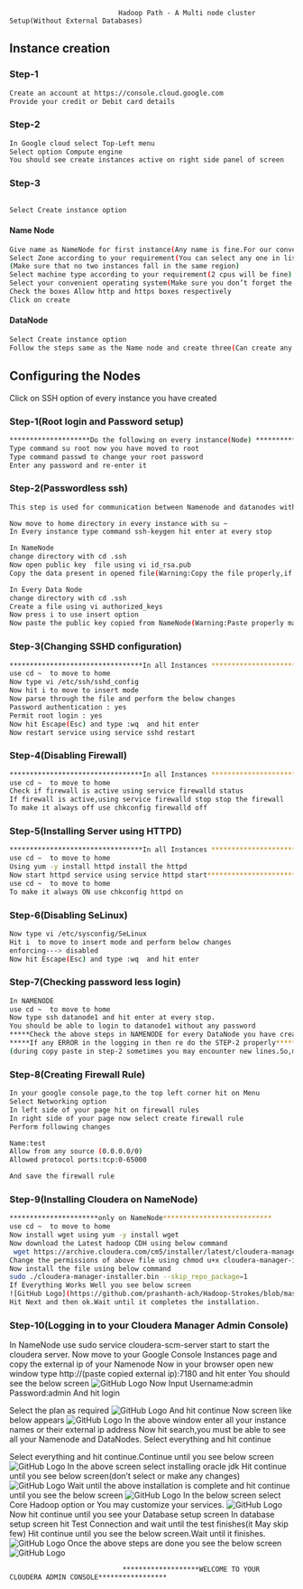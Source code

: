                                Hadoop Path - A Multi node cluster Setup(Without External Databases)


## Instance creation

### Step-1

```sh
Create an account at https://console.cloud.google.com
Provide your credit or Debit card details
```

### Step-2

```sh
In Google cloud select Top-Left menu 
Select option Compute engine
You should see create instances active on right side panel of screen
```
### Step-3

```sh

Select Create instance option
```

#### Name Node

```sh
Give name as NameNode for first instance(Any name is fine.For our convenience)
Select Zone according to your requirement(You can select any one in list.)
(Make sure that no two instances fall in the same region)
Select machine type according to your requirement(2 cpus will be fine)
Select your convenient operating system(Make sure you don’t forget the selected operating system and its version)
Check the boxes Allow http and https boxes respectively
Click on create 
```
#### DataNode
```sh
Select Create instance option
Follow the steps same as the Name node and create three(Can create any number ) instances with different names as datanode1,danode2,datanode3(again any name is fine.For convenience) respectively.
```

## Configuring the Nodes

Click on SSH option of every instance you have created

### Step-1(Root login and Password setup)

```sh
********************Do the following on every instance(Node) *******************************
Type command su root now you have moved to root
Type command passwd to change your root password
Enter any password and re-enter it
```

### Step-2(Passwordless ssh)

```sh
This step is used for communication between Namenode and datanodes without any authorization.For which we generate the public key in Namenode and copy the same as authorized_keys in  our data nodes.

Now move to home directory in every instance with su ~ 
In Every instance type command ssh-keygen hit enter at every stop

In NameNode
change directory with cd .ssh
Now open public key  file using vi id_rsa.pub
Copy the data present in opened file(Warning:Copy the file properly,if not you will face errors)

In Every Data Node
change directory with cd .ssh
Create a file using vi authorized_keys
Now press i to use insert option
Now paste the public key copied from NameNode(Warning:Paste properly make sure it is same as the id_rsa.pub of NameNode)
```

### Step-3(Changing SSHD configuration)

```sh
*********************************In all Instances *********************************************
use cd ~  to move to home 
Now type vi /etc/ssh/sshd_config
Now hit i to move to insert mode
Now parse through the file and perform the below changes
Password authentication : yes
Permit root login : yes
Now hit Escape(Esc) and type :wq  and hit enter 
Now restart service using service sshd restart
```

### Step-4(Disabling Firewall)

```sh
*********************************In all Instances *********************************************
use cd ~  to move to home 
Check if firewall is active using service firewalld status
If firewall is active,using service firewalld stop stop the firewall
To make it always off use chkconfig firewalld off
```

### Step-5(Installing Server using HTTPD)

```sh
*********************************In all Instances *********************************************
use cd ~  to move to home 
Using yum -y install httpd install the httpd
Now start httpd service using service httpd start*********************************In all Instances *********************************************
use cd ~  to move to home 
To make it always ON use chkconfig httpd on
```

### Step-6(Disabling SeLinux)

```sh
Now type vi /etc/sysconfig/SeLinux 
Hit i  to move to insert mode and perform below changes
enforcing---> disabled
Now hit Escape(Esc) and type :wq  and hit enter 
```

### Step-7(Checking password less login)

```sh
In NAMENODE
use cd ~  to move to home 
Now type ssh datanode1 and hit enter at every stop.
You should be able to login to datanode1 without any password
*****Check the above steps in NAMENODE for every DataNode you have created******
*****If any ERROR in the logging in then re do the STEP-2 properly********
(during copy paste in step-2 sometimes you may encounter new lines.So,make sure they are same)
```

### Step-8(Creating Firewall Rule)

```sh
In your google console page,to the top left corner hit on Menu  
Select Networking option
In left side of your page hit on firewall rules
In right side of your page now select create firewall rule
Perform following changes

Name:test
Allow from any source (0.0.0.0/0)
Allowed protocol ports:tcp:0-65000

And save the firewall rule
```

### Step-9(Installing Cloudera on NameNode)

```sh
**********************only on NameNode***************************
use cd ~  to move to home 
Now install wget using yum -y install wget
Now download the Latest hadoop CDH using below command
 wget https://archive.cloudera.com/cm5/installer/latest/cloudera-manager-installer.bin
Change the permissions of above file using chmod u+x cloudera-manager-installer.bin
Now install the file using below command
sudo ./cloudera-manager-installer.bin --skip_repo_package=1
If Everything Works Well you see below screen
![GitHub Logo](https://github.com/prashanth-ach/Hadoop-Strokes/blob/master/Path-A-Installation/imgs/1.png)
Hit Next and then ok.Wait until it completes the installation.
```

### Step-10(Logging in to your Cloudera Manager Admin Console)

In NameNode use sudo service cloudera-scm-server start to start the cloudera server.
Now move to your Google Console Instances page and copy the external ip of your Namenode
Now in your browser open new window type http://(paste copied external ip):7180 and hit enter
You should see the below screen
![GitHub Logo](https://github.com/prashanth-ach/Hadoop-Strokes/blob/master/Path-A-Installation/imgs/2.jpg)
Now Input 
Username:admin
Password:admin
And hit login

Select the plan as required
![GitHub Logo](https://github.com/prashanth-ach/Hadoop-Strokes/blob/master/Path-A-Installation/imgs/3.png)
And hit continue
Now screen like below appears
![GitHub Logo](https://github.com/prashanth-ach/Hadoop-Strokes/blob/master/Path-A-Installation/imgs/4.jpg)
In the above window enter all your instance names or their external ip address
Now hit search,you must be able to see all your Namenode and DataNodes.
Select everything and hit continue
 
Select everything and hit continue.Continue until you see below screen
![GitHub Logo](https://github.com/prashanth-ach/Hadoop-Strokes/blob/master/Path-A-Installation/imgs/5.png)
In the above screen select installing oracle jdk
Hit continue until you see below screen(don’t select or make any changes)
![GitHub Logo](https://github.com/prashanth-ach/Hadoop-Strokes/blob/master/Path-A-Installation/imgs/6.png)
Wait until the above installation is complete and hit continue until you see the below screen
![GitHub Logo](https://github.com/prashanth-ach/Hadoop-Strokes/blob/master/Path-A-Installation/imgs/7.png)
In the below screen select Core Hadoop option or You may customize your services.
![GitHub Logo](https://github.com/prashanth-ach/Hadoop-Strokes/blob/master/Path-A-Installation/imgs/8.png)
Now hit continue until you see your Database setup screen
In database setup screen hit Test Connection and wait until the test finishes(it May skip few)
Hit continue until you see the below screen.Wait until it finishes.
![GitHub Logo](https://github.com/prashanth-ach/Hadoop-Strokes/blob/master/Path-A-Installation/imgs/9.png)
Once the above steps are done you see the below screen
![GitHub Logo](https://github.com/prashanth-ach/Hadoop-Strokes/blob/master/Path-A-Installation/imgs/10.png)

                                *******************WELCOME TO YOUR CLOUDERA ADMIN CONSOLE*****************

